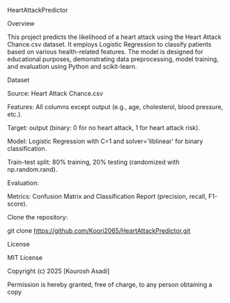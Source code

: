 HeartAttackPredictor

Overview

This project predicts the likelihood of a heart attack using the Heart Attack Chance.csv dataset. It employs Logistic Regression to classify patients based on various health-related features. The model is designed for educational purposes, demonstrating data preprocessing, model training, and evaluation using Python and scikit-learn.

Dataset

Source: Heart Attack Chance.csv


Features: All columns except output (e.g., age, cholesterol, blood pressure, etc.).



Target: output (binary: 0 for no heart attack, 1 for heart attack risk).



Model: Logistic Regression with C=1 and solver='liblinear' for binary classification.


Train-test split: 80% training, 20% testing (randomized with np.random.rand).


Evaluation:

Metrics: Confusion Matrix and Classification Report (precision, recall, F1-score).



Clone the repository:

git clone https://github.com/Koori2065/HeartAttackPredictor.git



License

MIT License

Copyright (c) 2025 [Kourosh Asadi]

Permission is hereby granted, free of charge, to any person obtaining a copy
